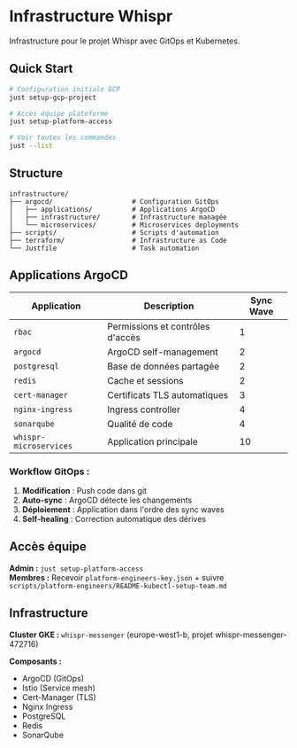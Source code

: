 # Infrastructure Whispr

Infrastructure pour le projet Whispr avec GitOps et Kubernetes.

## Quick Start

```bash
# Configuration initiale GCP
just setup-gcp-project

# Accès équipe plateforme
just setup-platform-access

# Voir toutes les commandes
just --list
```

## Structure

```
infrastructure/
├── argocd/                    # Configuration GitOps
│   ├── applications/          # Applications ArgoCD
│   ├── infrastructure/        # Infrastructure managée
│   └── microservices/         # Microservices deployments
├── scripts/                   # Scripts d'automation
├── terraform/                 # Infrastructure as Code
└── Justfile                   # Task automation
```

## Applications ArgoCD

| Application | Description | Sync Wave |
|-------------|-------------|-----------|
| `rbac` | Permissions et contrôles d'accès | 1 |
| `argocd` | ArgoCD self-management | 2 |
| `postgresql` | Base de données partagée | 2 |
| `redis` | Cache et sessions | 2 |
| `cert-manager` | Certificats TLS automatiques | 3 |
| `nginx-ingress` | Ingress controller | 4 |
| `sonarqube` | Qualité de code | 4 |
| `whispr-microservices` | Application principale | 10 |

### Workflow GitOps :

1. **Modification** : Push code dans git
2. **Auto-sync** : ArgoCD détecte les changements
3. **Déploiement** : Application dans l'ordre des sync waves
4. **Self-healing** : Correction automatique des dérives

## Accès équipe

**Admin :** `just setup-platform-access`  
**Membres :** Recevoir `platform-engineers-key.json` + suivre `scripts/platform-engineers/README-kubectl-setup-team.md`

## Infrastructure

**Cluster GKE :** `whispr-messenger` (europe-west1-b, projet whispr-messenger-472716)

**Composants :**
- ArgoCD (GitOps)
- Istio (Service mesh)
- Cert-Manager (TLS)
- Nginx Ingress
- PostgreSQL
- Redis
- SonarQube
